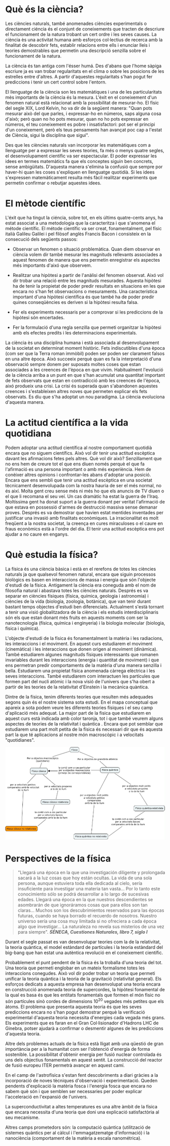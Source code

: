 
# Què és la ciència?

Les ciències naturals, també anomenades ciències experimentals o directament ciéncia és el conjunt de coneixements que tracten de descriure el funcionament de la natura trobant un cert ordre i les seves causes. La ciència ès una activitat humana amb esforços col·lectius de recerca amb la finalitat de descobrir fets, establir relacions entre ells i enunciar lleis i teories demostrables que permetin una descripció senzilla sobre el funcionament de la natura.

La ciència és tan antiga com l'ésser humá. Des d'abans que l'home sàpiga escriure ja es van trobar regularitats en el clima o sobre les posicions de les estrelles entre d'altres. A partir d'aquestes regularitats s'han pogut fer prediccions i tenir un cert control sobre l'entorn.

El llenguatge de la ciència son les matemàtiques i una de les particularitats mès importants de la ciència és la mesura. L'èxit en el coneixement d'un fenomen natural està relacionat amb la possibilitat de mesurar-ho. El físic del segle XIX, Lord Kelvin, ho va dir de la següent manera: "Quan pots mesurar això del que parles, i expressar-ho en números, saps alguna cosa d'això; però quan no ho pots mesurar, quan no ho pots expressar en números, el teu coneixement es pobre i insatisfactori: pot ser el principi d'un coneixement, però els teus pensaments han avançat poc cap a l'estat de Ciència, sigui la disciplina que sigui".

Des que les ciències naturals van incorporar les matemàtiques com a llenguatge per a expressar les seves teories, fa més o menys quatre segles, el desenvolupament científic va ser espectacular. El poder expressar les idees en termes matemàtics fa que els conceptes siguin ben concrets, sense ambigüitats. D'aquesta manera s'elimina la confusió que sempre por haver-hi quan les coses s'expliquen en llenguatge quotidià. Si les idees s'expressen matemàticament resulta més fàcil realitzar experiments que permetin confirmar o rebutjar aquestes idees. 

# El mètode científic

L'éxit que ha tingut la ciéncia, sobre tot, en els últims quatre-cents anys, ha estat associat a una metodologia que la caracteritza i que s'anomena el métode científic. El métode científic va ser creat, fonamentalment, pel físic italià Galileu Galilei i pel filòsof anglès Francis Bacon i consisteix en la consecució dels següents passos:

* Observar un fenomen o situació problemàtica. Quan diem observar en ciència volem dir també mesurar les magnituds rellevants associades a aquest fenomen de manera que ens permetin enregistrar els aspectes més importants d'aixó que observem.

* Realitzar una hipòtesi a partir de l'anàlisi del fenomen observat. Aixó vol dir trobar una relació entre les magnituds mesurades. Aquesta hipòtesi ha de tenir la propietat de poder predir resultats en situacions en les que encara no s'han fet observacions o mesuraments. Una característica important d'una hipòtesi científica és que també ha de poder predir quines conseqüències es deriven si la hipòtesi resulta falsa.

* Fer els experiments necessaris per a comprovar si les prediccions de la hipòtesi són encertades.

* Fer la formulació d'una regla senzilla que permeti organitzar la hipòtesi amb els efectes predits i les determinacions experimentals.

La ciència ès una disciplina humana i està associada al desenvolupament de la societat en determinat moment històric. Fets indiscutibles d'una època (com ser que la Terra roman immòbil) poden ser poden ser clarament falsos en una altre època. Això succeeix perquè quan es fa la interpretació d'una observació sempre donem per suposats moltes coses que estan associades a les creences de l'època en que vivim. Habitualment l'evolució de la ciència arriba a un punt en que s'han acumulat una quantitat important de fets observats que estan en contradicció amb les creences de l'època, aixó produeix una crisi. La crisi és superada quan s'abandonen aquestes creences i s'estableixen altres noves que permeten explicar els fets observats. Es diu que s'ha adoptat un nou paradigma. La ciència evoluciona d'aquesta manera. 

# La actitud científica a la vida quotidiana

Podem adoptar una actitud científica al nostre comportament quotidià encara que no siguem científics. Això vol dir tenir una actitud escèptica davant les afirmacions fetes pels altres. Què vol dir això? Senzillament que no ens hem de creure tot el que ens diuen només perquè el que fa l'afirmació es una persona important o amb més experiència. Hem de conèixer altres opinions i confrontar-les abans d'adoptar una posició. Encara que ens sembli que tenir una actitud escèptica en una societat tècnicament desenvolupada com la nostra hauria de ser el més normal, no és així. Molta gent creu sense més ni més ho que els anuncis de TV diuen o el que li recomana el seu veí. Un cas dramàtic ha estat la guerra de l'Iraq. Moltíssima gent ha donat suport a la guerra donant per veritat l'afirmació de que estava en possessió d'armes de destrucció massiva sense demanar proves. Després es va demostrar que havien estat mentides inventades per justificar una invasió amb finalitats econòmiques. La irracionalitat es molt freqüent a la nostra societat, la creença en cures miraculoses o el caure en fraus econòmics està a l'ordre del dia. El tenir una actitud escèptica ens pot ajudar a no caure en enganys.

# Què estudia la física?

 La física és una ciència bàsica i està en el rerefons de totes les ciències naturals ja que qualsevol fenomen natural, encara que siguin processos biològics es basen en interaccions de massa i energia que són l'objecte d'estudi de la física. Antigament la ciència era coneguda amb el nom de filosofia natural i abastava totes les ciències naturals. Després es va separar en ciències físiques (física, química, geologia i astronomia) i ciències de la vida (biologia, zoologia, botànica), que van tenir durant bastant temps objectes d'estudi ben diferenciats. Actualment s'està tornant a tenir una visió globalitzadora de la ciència i els estudis interdisciplinaris són els que estan donant més fruits en aquests moments com ser la nanotecnologia (física, química i enginyeria) i la biologia molecular (biologia, física i química).

L'objecte d'estudi de la física és fonamentalment la matèria i les radiacions, les interaccions i el moviment. En aquest curs estudiarem el moviment (cinemàtica) i les interaccions que donen origen al moviment (dinàmica). També estudiarem algunes magnituds físiques interessants que romanen invariables durant les interaccions (energia i quantitat de moviment) i que ens permetran predir comportaments de la matèria d'una manera senzilla i bella. Estudiarem una propietat física anomenada càrrega elèctrica i les seves interaccions. També estudiarem com interactuen les partícules que formen part del nucli atòmic i la nova visió de l'univers que s'ha obert a partir de les teories de la relativitat d'Einstein i la mecànica quàntica.

Dintre de la física, tenim diferents teories que resulten més adequades segons quin és el nostre sistema sota estudi. En el mapa conceptual que apareix a sota podem veure les diferents teories físiques i el seu camp d'aplicació més adequat. La major part de la fisica que estudiarem en aquest curs està indicada amb color taronja, tot i que també veurem alguns aspectes de teories de la relativitat i quàntica . Encara que pot semblar que estudiarem una part molt petita de la física és necessari dir que és aquesta part la que té aplicacions al nostre món macroscòpic i a velocitats "quotidianes".

<img src="img/mapa_conceptual.jpg">

# Perspectives de la física

>"Llegará una época en la que una investigación diligente y prolongada sacará a la luz cosas que hoy están ocultas. La vida de una sola persona, aunque estuviera toda ella dedicada al cielo, sería insuficiente para investigar una materia tan vasta... Por lo tanto este conocimiento sólo se podrá desarrollar a lo largo de sucesivas edades. Llegará una época en la que nuestros descendientes se asombrarán de que ignoráramos cosas que para ellos son tan claras... Muchos son los descubrimientos reservados para las épocas futuras, cuando se haya borrado el recuerdo de nosotros. Nuestro universo sería una cosa muy limitada si no ofreciera a cada época algo que investigar... La naturaleza no revela sus misterios de una vez para siempre". <cite>**SÉNECA, Cuestiones Naturales, libro 7, siglo I** </cite>

Durant el segle passat es van desenvolupar teories com la de la relativitat, la teoria quàntica, el model estàndard de partícules i la teoria estàndard del big-bang que han estat una autèntica revolució en el coneixement científic.

Probablement el punt pendent de la física és la troballa d'una teoria del tot. Una teoria que permeti englobar en un mateix formalisme totes les interaccions conegudes. Això vol dir poder trobar un teoria que permeti unificar la teoria quàntica i la teoria de la gravitació (relativitat general). Els esforços dedicats a aquesta empresa han desenvolupat una teoria encara en construcció anomenada teoria de supercordes, la hipòtesi fonamental de la qual es basa és que les entitats fonamentals que formen el món fisic no són partícules sinò cordes de dimensions $10^{20}$ vegades més petites que els àtoms. El problema que presenta aquesta teoria és que les seves prediccions encara no s'han pogut demostrar perquè la verificació experimental d'aquesta teoria necessita d'energies cada vegada més grans. Els experiments que es faran en el Gran Col·lisionador d'Hadrons LHC de Ginebra, potser ajudarà a confirmar o desmentir algunes de les prediccions d'aquesta teoria. 

Altre dels problemes actuals de la física està lligat amb una qüestió de gran importància per a la humanitat com ser l'obtenció d'energia de forma sostenible. La possibilitat d'obtenir energia per fusió nuclear controlada és uns dels objectius fonamentals en aquest sentit. La construcció del reactor de fusió europeu ITER permetrà avançar en aquest camí.

En el camp de l'astrofísica s'estan fent descobriments a diari gràcies a la incorporació de noves tècniques d'observació i experimentació. Queden pendents d'explicació la matèria fosca i l'energia fosca que encara no sabem què són i que semblen ser necessaries per poder explicar l'acceleració en l'expansió de l'univers.

La superconductivitat a altes temperatures es una altre àmbit de la física que encara necessita d'una teoria que doni una explicació satisfactòria al seu mecanisme.

Altres camps prometedors són: la computació quàntica (utilització de sistemes quàntics per al càlcul i l'emmagatzematge d'informació) i la nanociència (comportament de la matèria a escala nanométrica). 
